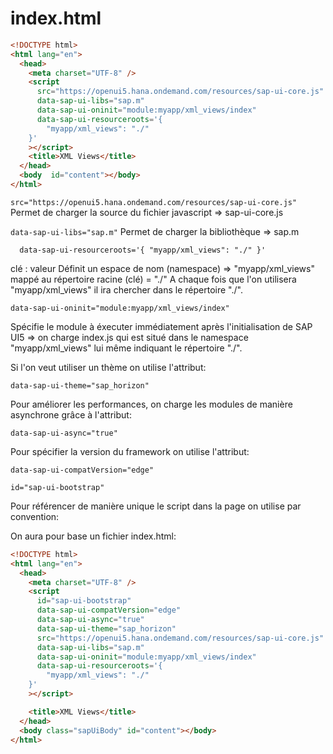 # index.html

```html
<!DOCTYPE html>
<html lang="en">
  <head>
    <meta charset="UTF-8" />
    <script
      src="https://openui5.hana.ondemand.com/resources/sap-ui-core.js"
      data-sap-ui-libs="sap.m"
      data-sap-ui-oninit="module:myapp/xml_views/index"
      data-sap-ui-resourceroots='{
        "myapp/xml_views": "./"
    }'
    ></script>
    <title>XML Views</title>
  </head>
  <body  id="content"></body>
</html>
```


`src="https://openui5.hana.ondemand.com/resources/sap-ui-core.js"`
Permet de charger la source du fichier javascript => sap-ui-core.js

`data-sap-ui-libs="sap.m"`
Permet de charger la bibliothèque => sap.m

`  data-sap-ui-resourceroots='{
        "myapp/xml_views": "./"
    }'`

clé : valeur
Définit un espace de nom (namespace) => "myapp/xml_views" mappé au répertoire racine (clé) = "./"
A chaque fois que l'on utilisera "myapp/xml_views" il ira chercher dans le répertoire "./".


`data-sap-ui-oninit="module:myapp/xml_views/index"`

Spécifie le module à éxecuter immédiatement après l'initialisation de SAP UI5
=> on charge index.js qui est situé dans le namespace "myapp/xml_views" lui même indiquant le répertoire "./".


Si l'on veut utiliser un thème on utilise l'attribut:

`data-sap-ui-theme="sap_horizon"`

Pour améliorer les performances, on charge les modules de manière asynchrone grâce à l'attribut:

`data-sap-ui-async="true"`

Pour spécifier la version du framework on utilise l'attribut:

`data-sap-ui-compatVersion="edge"`


`id="sap-ui-bootstrap"`

Pour référencer de manière unique le script dans la page on utilise par convention:

On aura pour base un fichier index.html:
```html
<!DOCTYPE html>
<html lang="en">
  <head>
    <meta charset="UTF-8" />
    <script
      id="sap-ui-bootstrap"
      data-sap-ui-compatVersion="edge"
      data-sap-ui-async="true"
      data-sap-ui-theme="sap_horizon"
      src="https://openui5.hana.ondemand.com/resources/sap-ui-core.js"
      data-sap-ui-libs="sap.m"
      data-sap-ui-oninit="module:myapp/xml_views/index"
      data-sap-ui-resourceroots='{
        "myapp/xml_views": "./"
    }'
    ></script>

    <title>XML Views</title>
  </head>
  <body class="sapUiBody" id="content"></body>
</html>
```